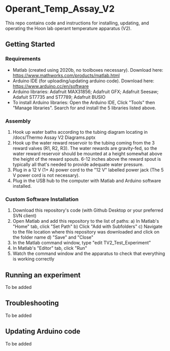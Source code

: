 # Operant_Temp_Assay_V2

This repo contains code and instructions for installing, updating, and operating the Hoon lab operant temperature apparatus (V2).

## Getting Started

### Requirements
- Matlab (created using 2020b, no toolboxes necessary). Download here: https://www.mathworks.com/products/matlab.html
- Arduino IDE (for uploading/updating arduino code). Download here: https://www.arduino.cc/en/software
- Arduino libraries: Adafruit MAX31856; Adafruit GFX; Adafruit Seesaw; Adafuit ST7735 and ST7789; Adafruit BUSIO
- To install Arduino libraries: Open the Arduino IDE, Click "Tools" then "Manage libraries". Search for and install the 5 libraries listed above.

### Assembly
1. Hook up water baths according to the tubing diagram locating in /docs/Thermo Assay V2 Diagrams.pptx
2. Hook up the water reward reservoir to the tubing coming from the 3 reward valves (R1, R2, R3). The water rewards are gravity-fed, so the water reward reservoir should be mounted at a height somewhat above the height of the reward spouts. 6-12 inches above the reward spout is typically all that's needed to provide adequate water pressure.
3. Plug in a 12 V (1+ A) power cord to the "12 V" labelled power jack (The 5 V power cord is not necessary).
4. Plug in the USB hub to the computer with Matlab and Arduino software installed.

### Custom Software Installation
1) Download this repository's code (with Github Desktop or your preferred SVN client)
2) Open Matlab and add this repository to the list of paths:
    a) In Matlab's "Home" tab, click "Set Path"
    b) Click "Add with Subfolders"
    c) Navigate to the file location where this repository was downloaded and click on the folder name
    d) "Save" and "Close"
3) In the Matlab command window, type "edit TV2_Test_Experiment"
4) In Matlab's "Editor" tab, click "Run"
5) Watch the command window and the apparatus to check that everything is working correctly

## Running an experiment
To be added

## Troubleshooting
To be added

## Updating Arduino code
To be added
